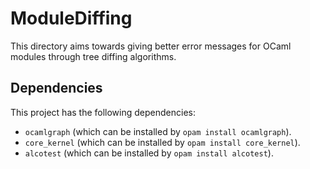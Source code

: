 # ModuleDiffing

This directory aims towards giving better error messages for OCaml modules through tree diffing algorithms.

## Dependencies

This project has the following dependencies:
* `ocamlgraph` (which can be installed by `opam install ocamlgraph`).
* `core_kernel` (which can be installed by `opam install core_kernel`).
* `alcotest` (which can be installed by `opam install alcotest`).
